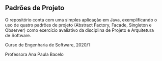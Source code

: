## Padrões de Projeto

O repositório conta com uma simples aplicação em Java, exemplificando o uso de quatro padrões de projeto (Abstract Factory, Facade, Singleton e Observer) como exercício avaliativo da disciplina de Projeto e Arquitetura de Software.


Curso de Engenharia de Software, 2020/1


Professora Ana Paula Bacelo

